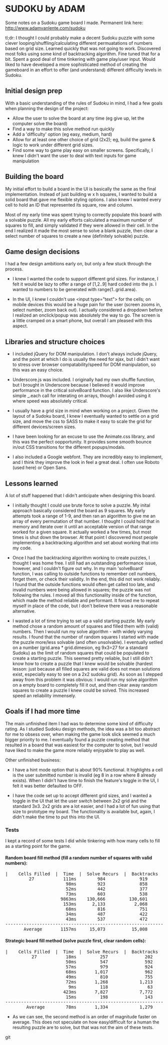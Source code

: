 SUDOKU by ADAM
==============

Some notes on a Sudoku game board I made.  Permanent link here: http://www.adamvanlente.com/sudoku

tl;dr: I thought I could probably make a decent Sudoku puzzle with some clever looping/shuffling/calculating different permuatations of numbers based on grid size.  Learned quickly that was not going to work.  Discovered most folks using some kind of backtracking algorithm.  Fine tuned that for a bit.  Spent a good deal of time tinkering with game play/user input.  Would liked to have developed a more sophisticated method of creating the gameboard in an effort to offer (and understand) different difficulty levels in Sudoku.

## Initial design prep

With a basic understanding of the rules of Sudoku in mind, I had a few goals when planning the design of the project:

 - Allow the user to solve the board at any time (eg give up, let the computer solve the board)
 - Find a way to make this solve method run quickly
 - Add a 'difficulty' option (eg easy, medium, hard)
 - Allow for at least one other choice of grid (2x2); eg, build the game &amp; logic to work under different grid sizes.
 - Find some way to game play easy on smaller screens.  Specifically, I knew I didn't want the user to deal with text inputs for game manipulation

## Building the board

My initial effort to build a board in the UI is basically the same as the final implementation.  Instead of just building w x h squares, I wanted to build a solid board that gave me flexible styling options.  I also knew I wanted every cell to hold an ID that represented its square, row and column.  

Most of my early time was spent trying to correctly populate this board with a solvable puzzle.  All my early efforts calculated a maximum number of squares to fill, and simply validated if they were allowed in their cell.  In the end I realized it made the most sense to solve a blank puzzle, then clear a select number of squares to create a new (definitely solvable) puzzle.

## Game design decisions

I had a few design ambitions early on, but only a few stuck through the process.  
 
 - I knew I wanted the code to support different grid sizes.  For instance, I felt it would be lazy to offer a range of [1,2..9] hard coded into the js.  I wanted to numbers to be generated with range(1..grid.area).
 
 - In the UI, I knew I couldn't use &lt;input type="text"&gt; for the cells; on mobile devices this would be a huge pain for the user (screen zooms in, select number, zoom back out).  I actually considered a dropdown before I realized an onclick/popup was absolutely the way to go.  The screen is a little cramped on a smart phone, but overall I am pleased with this aspect.

## Libraries and structure choices

 - I included jQuery for DOM manipulation.  I don't always include jQuery, and the point at which I do is usually the need for ajax, but I didn't want to stress over browser compatability/speed for DOM manipulation, so this was an easy choice.
 
 - Underscore.js was included.  I originally had my own shuffle function, but I brought in Underscore because I believed it would improve performance in the critical solveBoard function.  I also like Underscore's simple _.each call for interating on arrays, though I avoided using it where speed was absolutely critical.
 
 - I usually have a grid size in mind when working on a project.  Given the layout of a Sudoku board, I knew I eventually wanted to settle on a grid size, and move the css to SASS to make it easy to scale the grid for different devices/screen sizes.
 
 - I have been looking for an excuse to use the Animate.css library, and this was the perfect oopportunity.  It provides some smooth bounce in/out CSS transitions for the different popups/modals.
 
 - I also included a Google webfont.  They are incredibly easy to implement, and I think they improve the look in feel a great deal.  I often use Roboto (used here) or Open Sans.
 
## Lessons learned

A lot of stuff happened that I didn't anticipate when designing this board.  

 - I initially thought I could use brute force to solve a puzzle.  My inital approach basically considered the board as 9 squares.  My early attempts took a range of 1-9, and then ran an algorithm to give me an array of every permutation of that number.  I thought I could hold that in memory and iterate over it until an acceptable version of that range worked for a given square.  It actually worked a few times, but most times is shut down the browser.  At that point I discovered most people implementing a backtracking algorithm and set about working that into my code.
 
 - Once I had the backtracking algorithm working to create puzzles, I thought I was home free.  I still had an outstanding performance issue, however, and I couldn't figure out why.  In my main 'solveBoard' function, I was calling to outside functions to remember cell numbers, forget them, or check their validity.  In the end, this did not work reliably.  I found that the outside functions would often get called too late, and invalid numbers were being allowed in squares; the puzzle was not following the rules.  I moved all this functionality inside of the function, which made the method reliable and performant.  It forced me to repeat myself in place of the code, but I don't believe there was a reasonable alternative.

 - I wasted a lot of time trying to set up a valid starting puzzle.  My early method chose a random amount of squares and filled them with (valid) numbers.  Then I would run my solve algorithm - with widely varying results.  I found that the number of random squares I started with made the puzzle more/less solvable (and often unsolvable).  I eventually setlled on a number (grid.area * grid.dimesion, eg 9x3=27 for a standard Sudoku) as the limit of random squares that could be populated to create a starting puzzle.  This seemed pretty reliable, but I still didn't know how to create a puzzle that I knew would be solvable (hardest lesson: just because all filled squares are valid does not mean solutions exist, especially easy to see on a 2x2 sudoku grid).  As soon as I stepped away from this problem it was obvious: I would run my solve algorithm on a empty board to completely fill it out, and then clear away random squares to create a puzzle I knew could be solved.  This increased speed an reliability immensely.


## Goals if I had more time

The main unfinished item I had was to determine some kind of difficulty rating.  As I studied Sudoku design methods, the idea was a bit too abstract for me to obsess over, when making the game look slick seemed a much bigger priority to me.  I eventually found a puzzle creating method that resulted in a board that was easiest for the computer to solve, but I would have liked to make the game more reliably enjoyable to play as well.

Other unfinished business:

 - I have a hint mode option that is about 90% functional.  It highlights a cell is the user submitted number is invalid (eg 8 in a row where 8 already exists).  When I didn't have time to finish the feature's toggle in the UI, I felt it was better defaulted to OFF.

 - I have the code set up to accept different grid sizes, and I wanted a toggle in the UI that let the user switch between 2x2 grid and the standard 3x3.  2x2 grids are a lot easier, and I had a lot of fun using that size to prototype my board.  The functionality is available but, again, I didn't make the time to put this into the UI.

### Tests

I kept a record of some tests I did while tinkering with how many cells to fill as a starting point for the game.

#### Random board fill method (fill a random number of squares with valid numbers):

<pre>|    Cells Filled  |  Time  |  Solve Recurs  |  Backtracks  |
         27           111ms        984             919
                       98ms        923             858
                       52ms        442             377
                       73ms        603             538
                     9863ms    130,666         130,601
                      153ms      2,133           2,068
                       68ms        816             751
                       34ms        487             422
                       43ms        537             472
-----------------------------------------------------------------
       Average       1157ms     15,073          15,008</pre>

#### Strategic board fill method (solve puzzle first, clear random cells):

<pre>|    Cells Filled  |  Time  |  Solve Recurs  |  Backtracks  |
          27           18ms         257              202
                       50ms         547              592
                       57ms         979              924
                       68ms       1,017              962
                       49ms         810              755
                       72ms       1,268            1,213
                        9ms         118               63
                      423ms       7,827            7,772
                       15ms         198              143
-----------------------------------------------------------------
        Average        78ms       1,334            1,279</pre>

 * As we can see, the second method is an order of magnitude faster on average.  This does not speculate on how easy/difficult for a human the resulting puzzle are to solve, but that was not the aim of these tests.

git 
